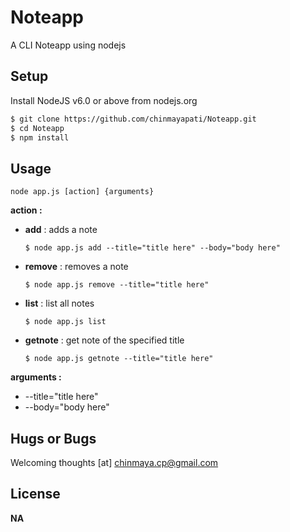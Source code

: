 # Noteapp
A CLI Noteapp using nodejs

## Setup
Install NodeJS v6.0 or above from nodejs.org
```sh
$ git clone https://github.com/chinmayapati/Noteapp.git
$ cd Noteapp
$ npm install
```

## Usage
```node app.js [action] {arguments}```

**action :**
  - **add** : adds a note
  
    ``` $ node app.js add --title="title here" --body="body here" ```
  - **remove** : removes a note
  
    ``` $ node app.js remove --title="title here" ```
  - **list** : list all notes
    
    ``` $ node app.js list ```
  - **getnote** : get note of the specified title

    ``` $ node app.js getnote --title="title here" ```
    
**arguments :**
  - --title="title here"
  - --body="body here"
 
 ## Hugs or Bugs
 Welcoming thoughts [at] chinmaya.cp@gmail.com
 
 ## License
 **NA**
